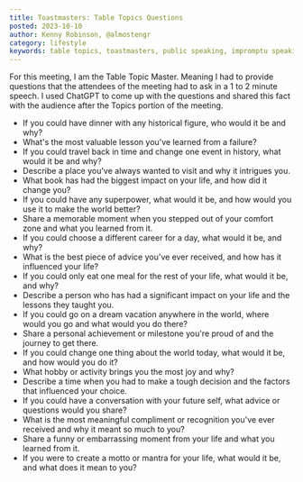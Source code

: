 ```yaml
---
title: Toastmasters: Table Topics Questions
posted: 2023-10-10
author: Kenny Robinson, @almostengr
category: lifestyle
keywords: table topics, toastmasters, public speaking, impromptu speaking
---
```


For this meeting, I am the Table Topic Master. Meaning I had to provide questions that the attendees 
of the meeting had to ask in a 1 to 2 minute speech. I used ChatGPT to come up with the questions 
and shared this fact with the audience after the Topics portion of the meeting.

* If you could have dinner with any historical figure, who would it be and why?
* What's the most valuable lesson you've learned from a failure?
* If you could travel back in time and change one event in history, what would it be and why?
* Describe a place you've always wanted to visit and why it intrigues you.
* What book has had the biggest impact on your life, and how did it change you?
* If you could have any superpower, what would it be, and how would you use it to make the world better?
* Share a memorable moment when you stepped out of your comfort zone and what you learned from it.
* If you could choose a different career for a day, what would it be, and why?
* What is the best piece of advice you've ever received, and how has it influenced your life?
* If you could only eat one meal for the rest of your life, what would it be, and why?
* Describe a person who has had a significant impact on your life and the lessons they taught you.
* If you could go on a dream vacation anywhere in the world, where would you go and what would you do there?
* Share a personal achievement or milestone you're proud of and the journey to get there.
* If you could change one thing about the world today, what would it be, and how would you do it?
* What hobby or activity brings you the most joy and why?
* Describe a time when you had to make a tough decision and the factors that influenced your choice.
* If you could have a conversation with your future self, what advice or questions would you share?
* What is the most meaningful compliment or recognition you've ever received and why it meant so much to you?
* Share a funny or embarrassing moment from your life and what you learned from it.
* If you were to create a motto or mantra for your life, what would it be, and what does it mean to you?
